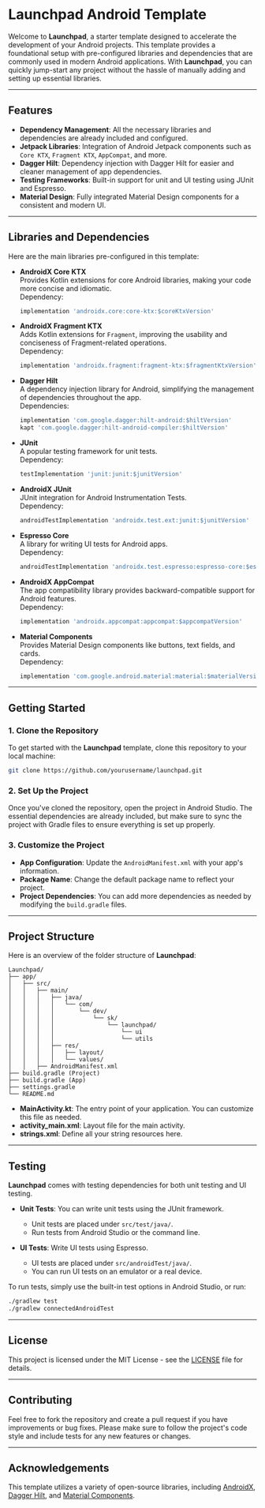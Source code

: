 # Launchpad Android Template

Welcome to **Launchpad**, a starter template designed to accelerate the development of your Android projects. This template provides a foundational setup with pre-configured libraries and dependencies that are commonly used in modern Android applications. With **Launchpad**, you can quickly jump-start any project without the hassle of manually adding and setting up essential libraries.

---

## Features

- **Dependency Management**: All the necessary libraries and dependencies are already included and configured.
- **Jetpack Libraries**: Integration of Android Jetpack components such as `Core KTX`, `Fragment KTX`, `AppCompat`, and more.
- **Dagger Hilt**: Dependency injection with Dagger Hilt for easier and cleaner management of app dependencies.
- **Testing Frameworks**: Built-in support for unit and UI testing using JUnit and Espresso.
- **Material Design**: Fully integrated Material Design components for a consistent and modern UI.

---

## Libraries and Dependencies

Here are the main libraries pre-configured in this template:

- **AndroidX Core KTX**  
  Provides Kotlin extensions for core Android libraries, making your code more concise and idiomatic.  
  Dependency:
  ```gradle
  implementation 'androidx.core:core-ktx:$coreKtxVersion'
  ```

- **AndroidX Fragment KTX**  
  Adds Kotlin extensions for `Fragment`, improving the usability and conciseness of Fragment-related operations.  
  Dependency:
  ```gradle
  implementation 'androidx.fragment:fragment-ktx:$fragmentKtxVersion'
  ```

- **Dagger Hilt**  
  A dependency injection library for Android, simplifying the management of dependencies throughout the app.  
  Dependencies:
  ```gradle
  implementation 'com.google.dagger:hilt-android:$hiltVersion'
  kapt 'com.google.dagger:hilt-android-compiler:$hiltVersion'
  ```

- **JUnit**  
  A popular testing framework for unit tests.  
  Dependency:
  ```gradle
  testImplementation 'junit:junit:$junitVersion'
  ```

- **AndroidX JUnit**  
  JUnit integration for Android Instrumentation Tests.  
  Dependency:
  ```gradle
  androidTestImplementation 'androidx.test.ext:junit:$junitVersion'
  ```

- **Espresso Core**  
  A library for writing UI tests for Android apps.  
  Dependency:
  ```gradle
  androidTestImplementation 'androidx.test.espresso:espresso-core:$espressoCoreVersion'
  ```

- **AndroidX AppCompat**  
  The app compatibility library provides backward-compatible support for Android features.  
  Dependency:
  ```gradle
  implementation 'androidx.appcompat:appcompat:$appcompatVersion'
  ```

- **Material Components**  
  Provides Material Design components like buttons, text fields, and cards.  
  Dependency:
  ```gradle
  implementation 'com.google.android.material:material:$materialVersion'
  ```

---

## Getting Started

### 1. Clone the Repository

To get started with the **Launchpad** template, clone this repository to your local machine:

```bash
git clone https://github.com/yourusername/launchpad.git
```

### 2. Set Up the Project

Once you've cloned the repository, open the project in Android Studio. The essential dependencies are already included, but make sure to sync the project with Gradle files to ensure everything is set up properly.

### 3. Customize the Project

- **App Configuration**: Update the `AndroidManifest.xml` with your app's information.
- **Package Name**: Change the default package name to reflect your project.
- **Project Dependencies**: You can add more dependencies as needed by modifying the `build.gradle` files.

---

## Project Structure

Here is an overview of the folder structure of **Launchpad**:

```
Launchpad/
├── app/
│   ├── src/
│   │   ├── main/
│   │   │   ├── java/
│   │   │   │   └── com/
│   │   │   │       └── dev/
│   │   │   │           └── sk/
│   │   │   │               └── launchpad/
│   │   │   │                   └── ui
│   │   │   │                   └── utils
│   │   │   ├── res/
│   │   │   │   ├── layout/
│   │   │   │   └── values/
│   │   ├── AndroidManifest.xml
├── build.gradle (Project)
├── build.gradle (App)
├── settings.gradle
└── README.md
```

- **MainActivity.kt**: The entry point of your application. You can customize this file as needed.
- **activity_main.xml**: Layout file for the main activity.
- **strings.xml**: Define all your string resources here.

---

## Testing

**Launchpad** comes with testing dependencies for both unit testing and UI testing.

- **Unit Tests**: You can write unit tests using the JUnit framework.
    - Unit tests are placed under `src/test/java/`.
    - Run tests from Android Studio or the command line.

- **UI Tests**: Write UI tests using Espresso.
    - UI tests are placed under `src/androidTest/java/`.
    - You can run UI tests on an emulator or a real device.

To run tests, simply use the built-in test options in Android Studio, or run:

```bash
./gradlew test
./gradlew connectedAndroidTest
```

---

## License

This project is licensed under the MIT License - see the [LICENSE](LICENSE) file for details.

---

## Contributing

Feel free to fork the repository and create a pull request if you have improvements or bug fixes. Please make sure to follow the project's code style and include tests for any new features or changes.

---

## Acknowledgements

This template utilizes a variety of open-source libraries, including [AndroidX](https://developer.android.com/jetpack/androidx), [Dagger Hilt](https://dagger.dev/hilt/), and [Material Components](https://material.io/components).